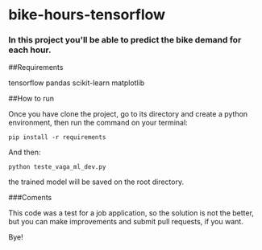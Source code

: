 # bike-hours-tensorflow

### In this project you'll be able to predict the bike demand for each hour.

##Requirements

tensorflow
pandas
scikit-learn
matplotlib


##How to run

Once you have clone the project, go to its directory and create a python environment, then run the command on your terminal:
```
pip install -r requirements
```

And then:

```
python teste_vaga_ml_dev.py
```

the trained model will be saved on the root directory.



###Coments

This code was a test for a job application, so the solution is not the better, but you can make improvements and submit pull requests, if you want.

Bye!
